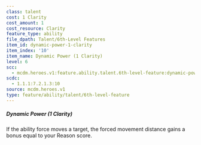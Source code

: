 ```yaml
---
class: talent
cost: 1 Clarity
cost_amount: 1
cost_resource: Clarity
feature_type: ability
file_dpath: Talent/6th-Level Features
item_id: dynamic-power-1-clarity
item_index: '10'
item_name: Dynamic Power (1 Clarity)
level: 6
scc:
  - mcdm.heroes.v1:feature.ability.talent.6th-level-feature:dynamic-power-1-clarity
scdc:
  - 1.1.1:7.2.1.3:10
source: mcdm.heroes.v1
type: feature/ability/talent/6th-level-feature
---
```


##### Dynamic Power (1 Clarity)

If the ability force moves a target, the forced movement distance gains a bonus equal to your Reason score.
